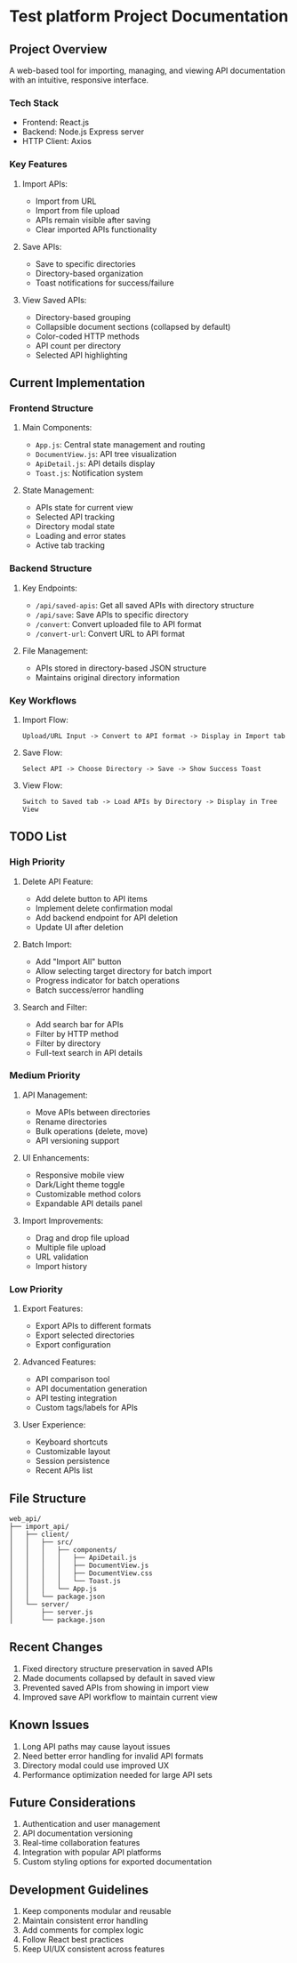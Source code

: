 # Test platform Project Documentation

## Project Overview
A web-based tool for importing, managing, and viewing API documentation with an intuitive, responsive interface.

### Tech Stack
- Frontend: React.js
- Backend: Node.js Express server
- HTTP Client: Axios

### Key Features
1. Import APIs:
   - Import from URL
   - Import from file upload
   - APIs remain visible after saving
   - Clear imported APIs functionality

2. Save APIs:
   - Save to specific directories
   - Directory-based organization
   - Toast notifications for success/failure

3. View Saved APIs:
   - Directory-based grouping
   - Collapsible document sections (collapsed by default)
   - Color-coded HTTP methods
   - API count per directory
   - Selected API highlighting

## Current Implementation

### Frontend Structure
1. Main Components:
   - `App.js`: Central state management and routing
   - `DocumentView.js`: API tree visualization
   - `ApiDetail.js`: API details display
   - `Toast.js`: Notification system

2. State Management:
   - APIs state for current view
   - Selected API tracking
   - Directory modal state
   - Loading and error states
   - Active tab tracking

### Backend Structure
1. Key Endpoints:
   - `/api/saved-apis`: Get all saved APIs with directory structure
   - `/api/save`: Save APIs to specific directory
   - `/convert`: Convert uploaded file to API format
   - `/convert-url`: Convert URL to API format

2. File Management:
   - APIs stored in directory-based JSON structure
   - Maintains original directory information

### Key Workflows
1. Import Flow:
   ```
   Upload/URL Input -> Convert to API format -> Display in Import tab
   ```

2. Save Flow:
   ```
   Select API -> Choose Directory -> Save -> Show Success Toast
   ```

3. View Flow:
   ```
   Switch to Saved tab -> Load APIs by Directory -> Display in Tree View
   ```

## TODO List

### High Priority
1. Delete API Feature:
   - Add delete button to API items
   - Implement delete confirmation modal
   - Add backend endpoint for API deletion
   - Update UI after deletion

2. Batch Import:
   - Add "Import All" button
   - Allow selecting target directory for batch import
   - Progress indicator for batch operations
   - Batch success/error handling

3. Search and Filter:
   - Add search bar for APIs
   - Filter by HTTP method
   - Filter by directory
   - Full-text search in API details

### Medium Priority
1. API Management:
   - Move APIs between directories
   - Rename directories
   - Bulk operations (delete, move)
   - API versioning support

2. UI Enhancements:
   - Responsive mobile view
   - Dark/Light theme toggle
   - Customizable method colors
   - Expandable API details panel

3. Import Improvements:
   - Drag and drop file upload
   - Multiple file upload
   - URL validation
   - Import history

### Low Priority
1. Export Features:
   - Export APIs to different formats
   - Export selected directories
   - Export configuration

2. Advanced Features:
   - API comparison tool
   - API documentation generation
   - API testing integration
   - Custom tags/labels for APIs

3. User Experience:
   - Keyboard shortcuts
   - Customizable layout
   - Session persistence
   - Recent APIs list

## File Structure
```
web_api/
├── import_api/
│   ├── client/
│   │   ├── src/
│   │   │   ├── components/
│   │   │   │   ├── ApiDetail.js
│   │   │   │   ├── DocumentView.js
│   │   │   │   ├── DocumentView.css
│   │   │   │   └── Toast.js
│   │   │   └── App.js
│   │   └── package.json
│   └── server/
│       ├── server.js
│       └── package.json
```

## Recent Changes
1. Fixed directory structure preservation in saved APIs
2. Made documents collapsed by default in saved view
3. Prevented saved APIs from showing in import view
4. Improved save API workflow to maintain current view

## Known Issues
1. Long API paths may cause layout issues
2. Need better error handling for invalid API formats
3. Directory modal could use improved UX
4. Performance optimization needed for large API sets

## Future Considerations
1. Authentication and user management
2. API documentation versioning
3. Real-time collaboration features
4. Integration with popular API platforms
5. Custom styling options for exported documentation

## Development Guidelines
1. Keep components modular and reusable
2. Maintain consistent error handling
3. Add comments for complex logic
4. Follow React best practices
5. Keep UI/UX consistent across features

